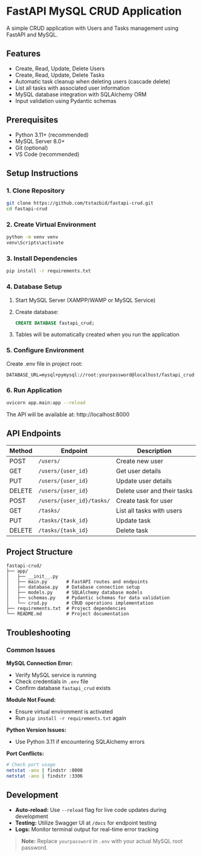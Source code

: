 # FastAPI MySQL CRUD Application

A simple CRUD application with Users and Tasks management using FastAPI and MySQL.

## Features
- Create, Read, Update, Delete Users
- Create, Read, Update, Delete Tasks
- Automatic task cleanup when deleting users (cascade delete)
- List all tasks with associated user information
- MySQL database integration with SQLAlchemy ORM
- Input validation using Pydantic schemas

## Prerequisites
- Python 3.11+ (recommended)
- MySQL Server 8.0+
- Git (optional)
- VS Code (recommended)

## Setup Instructions

### 1. Clone Repository
```bash
git clone https://github.com/tstazbid/fastapi-crud.git
cd fastapi-crud
```

### 2. Create Virtual Environment
```bash
python -m venv venv
venv\Scripts\activate
```

### 3. Install Dependencies
```bash
pip install -r requirements.txt
```
### 4. Database Setup
1. Start MySQL Server (XAMPP/WAMP or MySQL Service)
2. Create database:

    ```sql
    CREATE DATABASE fastapi_crud;
    ```
3. Tables will be automatically created when you run the application


### 5. Configure Environment
Create .env file in project root:

```env
DATABASE_URL=mysql+pymysql://root:yourpassword@localhost/fastapi_crud
```

### 6. Run Application
```bash
uvicorn app.main:app --reload
```
The API will be available at: http://localhost:8000

## API Endpoints

| Method | Endpoint                | Description                  |
|--------|-------------------------|------------------------------|
| POST   | `/users/`               | Create new user              |
| GET    | `/users/{user_id}`      | Get user details             |
| PUT    | `/users/{user_id}`      | Update user details          |
| DELETE | `/users/{user_id}`      | Delete user and their tasks  |
| POST   | `/users/{user_id}/tasks/` | Create task for user       |
| GET    | `/tasks/`               | List all tasks with users    |
| PUT    | `/tasks/{task_id}`      | Update task                  |
| DELETE | `/tasks/{task_id}`      | Delete task                  |

## Project Structure

```text
fastapi-crud/
├── app/
│   ├── __init__.py
│   ├── main.py       # FastAPI routes and endpoints
│   ├── database.py   # Database connection setup
│   ├── models.py     # SQLAlchemy database models
│   ├── schemas.py    # Pydantic schemas for data validation
│   └── crud.py       # CRUD operations implementation
├── requirements.txt  # Project dependencies
└── README.md         # Project documentation
```

## Troubleshooting

### Common Issues

**MySQL Connection Error:**
- Verify MySQL service is running
- Check credentials in `.env` file
- Confirm database `fastapi_crud` exists

**Module Not Found:**
- Ensure virtual environment is activated
- Run `pip install -r requirements.txt` again

**Python Version Issues:**
- Use Python 3.11 if encountering SQLAlchemy errors

**Port Conflicts:**
```bash
# Check port usage
netstat -ano | findstr :8000
netstat -ano | findstr :3306
```

## Development

- **Auto-reload:** Use `--reload` flag for live code updates during development
- **Testing:** Utilize Swagger UI at `/docs` for endpoint testing
- **Logs:** Monitor terminal output for real-time error tracking


> **Note:** Replace `yourpassword` in `.env` with your actual MySQL root password.  
